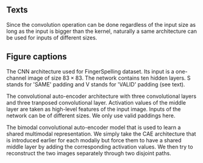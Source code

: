 ## Texts

Since the convolution operation can be done regardless of the input size
as long as the input is bigger than the kernel, naturally a same
architecture can be used for inputs of different sizes.

## Figure captions

The CNN architecture used for FingerSpelling dataset. Its input is
a one-channel image of size $83 \times 83$. The network contains ten
hidden layers. S stands for 'SAME' padding and V stands for 'VALID'
padding (see text).

The convolutional auto-encoder architecture with three convolutional layers
and three tranposed convolutional layer. Activation values of the middle
layer are taken as high-level features of the input image.
Inputs of the network can be of different sizes. We only use valid paddings
here.

The bimodal convolutional auto-encoder model that is used to learn
a shared multimodal representation. We simply take
the CAE architecture that is introduced earlier for each modaliy but
force them to have a shared middle layer by adding the
corresponding activation values. We then try to reconstruct the two
images separately through two disjoint paths.

